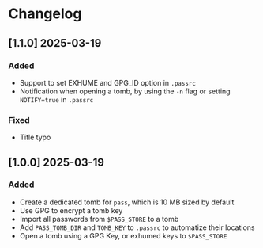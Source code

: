 # Changelog

## [1.1.0] 2025-03-19

### Added

- Support to set EXHUME and GPG_ID option in `.passrc`
- Notification when opening a tomb, by using the `-n` flag or setting `NOTIFY=true` in `.passrc`

### Fixed

- Title typo

## [1.0.0] 2025-03-19

### Added

- Create a dedicated tomb for `pass`, which is 10 MB sized by default
- Use GPG to encrypt a tomb key
- Import all passwords from `$PASS_STORE` to a tomb
- Add `PASS_TOMB_DIR` and `TOMB_KEY` to `.passrc` to automatize their locations
- Open a tomb using a GPG Key, or exhumed keys to `$PASS_STORE`
